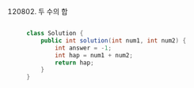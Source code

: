 120802. 두 수의 합
```java

class Solution {
    public int solution(int num1, int num2) {
        int answer = -1;
        int hap = num1 + num2;
        return hap;
    }
}

```
